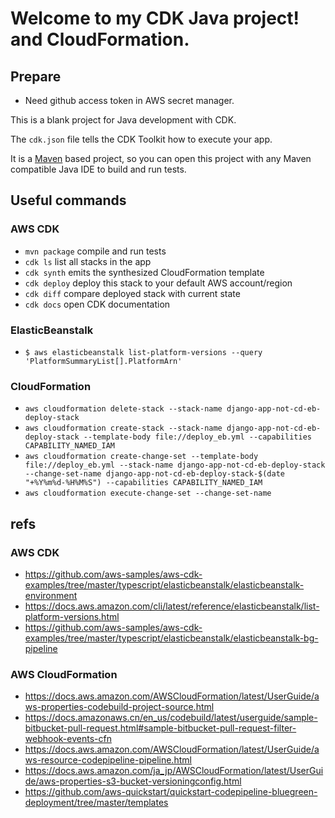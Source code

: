 # Welcome to my CDK Java project! and CloudFormation.

## Prepare
* Need github access token in AWS secret manager.

This is a blank project for Java development with CDK.

The `cdk.json` file tells the CDK Toolkit how to execute your app.

It is a [Maven](https://maven.apache.org/) based project, so you can open this project with any Maven compatible Java IDE to build and run tests.

## Useful commands

### AWS CDK
 * `mvn package`     compile and run tests
 * `cdk ls`          list all stacks in the app
 * `cdk synth`       emits the synthesized CloudFormation template
 * `cdk deploy`      deploy this stack to your default AWS account/region
 * `cdk diff`        compare deployed stack with current state
 * `cdk docs`        open CDK documentation

### ElasticBeanstalk
* `$ aws elasticbeanstalk list-platform-versions --query 'PlatformSummaryList[].PlatformArn'`

### CloudFormation
* `aws cloudformation delete-stack --stack-name django-app-not-cd-eb-deploy-stack`
* `aws cloudformation create-stack --stack-name django-app-not-cd-eb-deploy-stack --template-body file://deploy_eb.yml --capabilities CAPABILITY_NAMED_IAM`
* `aws cloudformation create-change-set --template-body file://deploy_eb.yml --stack-name django-app-not-cd-eb-deploy-stack --change-set-name django-app-not-cd-eb-deploy-stack-$(date "+%Y%m%d-%H%M%S") --capabilities CAPABILITY_NAMED_IAM`
* `aws cloudformation execute-change-set --change-set-name`

## refs
### AWS CDK
* https://github.com/aws-samples/aws-cdk-examples/tree/master/typescript/elasticbeanstalk/elasticbeanstalk-environment
* https://docs.aws.amazon.com/cli/latest/reference/elasticbeanstalk/list-platform-versions.html
* https://github.com/aws-samples/aws-cdk-examples/tree/master/typescript/elasticbeanstalk/elasticbeanstalk-bg-pipeline

### AWS CloudFormation
* https://docs.aws.amazon.com/AWSCloudFormation/latest/UserGuide/aws-properties-codebuild-project-source.html
* https://docs.amazonaws.cn/en_us/codebuild/latest/userguide/sample-bitbucket-pull-request.html#sample-bitbucket-pull-request-filter-webhook-events-cfn
* https://docs.aws.amazon.com/AWSCloudFormation/latest/UserGuide/aws-resource-codepipeline-pipeline.html
* https://docs.aws.amazon.com/ja_jp/AWSCloudFormation/latest/UserGuide/aws-properties-s3-bucket-versioningconfig.html
* https://github.com/aws-quickstart/quickstart-codepipeline-bluegreen-deployment/tree/master/templates
